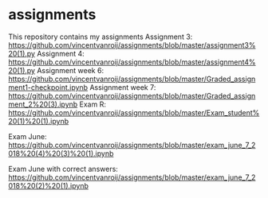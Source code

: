 # assignments
This repository contains my assignments
Assignment 3:
https://github.com/vincentvanroij/assignments/blob/master/assignment3%20(1).py
Assignment 4:
https://github.com/vincentvanroij/assignments/blob/master/assignment4%20(1).py
Assignment week 6:
https://github.com/vincentvanroij/assignments/blob/master/Graded_assignment1-checkpoint.ipynb
Assignment week 7:
https://github.com/vincentvanroij/assignments/blob/master/Graded_assignment_2%20(3).ipynb
Exam R:
https://github.com/vincentvanroij/assignments/blob/master/Exam_student%20(1)%20(1).ipynb

Exam June:
https://github.com/vincentvanroij/assignments/blob/master/exam_june_7_2018%20(4)%20(3)%20(1).ipynb


Exam June with correct answers:
https://github.com/vincentvanroij/assignments/blob/master/exam_june_7_2018%20(2)%20(1).ipynb

